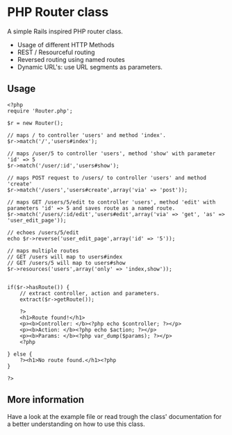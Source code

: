 # PHP Router class

A simple Rails inspired PHP router class.

* Usage of different HTTP Methods
* REST / Resourceful routing
* Reversed routing using named routes
* Dynamic URL's: use URL segments as parameters.

## Usage

    <?php
    require 'Router.php';

    $r = new Router();

    // maps / to controller 'users' and method 'index'.
    $r->match('/','users#index');

    // maps /user/5 to controller 'users', method 'show' with parameter 'id' => 5
    $r->match('/user/:id','users#show');

    // maps POST request to /users/ to controller 'users' and method 'create'
    $r->match('/users','users#create',array('via' => 'post'));

    // maps GET /users/5/edit to controller 'users', method 'edit' with parameters 'id' => 5 and saves route as a named route.
    $r->match('/users/:id/edit','users#edit',array('via' => 'get', 'as' => 'user_edit_page'));

    // echoes /users/5/edit
    echo $r->reverse('user_edit_page',array('id' => '5'));

    // maps multiple routes
    // GET /users will map to users#index
    // GET /users/5 will map to users#show
    $r->resources('users',array('only' => 'index,show'));


    if($r->hasRoute()) {
        // extract controller, action and parameters.
        extract($r->getRoute());

        ?>
        <h1>Route found!</h1>
        <p><b>Controller: </b><?php echo $controller; ?></p>
        <p><b>Action: </b><?php echo $action; ?></p>
        <p><b>Params: </b><?php var_dump($params); ?></p>
        <?php

    } else {
        ?><h1>No route found.</h1><?php
    }
    
    ?>   


## More information
Have a look at the example file or read trough the class' documentation for a better understanding on how to use this class.